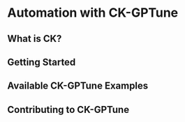 # Automation with CK-GPTune

## What is CK?

## Getting Started

## Available CK-GPTune Examples

## Contributing to CK-GPTune
